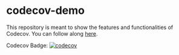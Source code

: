 # codecov-demo
This repository is meant to show the features and functionalities of Codecov. You can follow along [here](https://docs.codecov.com/docs/codecov-tutorial).

Codecov Badge: [![codecov](https://codecov.io/gh/eileenyang10/codecov-demo/branch/main/graph/badge.svg?token=YN03DB9ZVU)](https://codecov.io/gh/eileenyang10/codecov-demo)